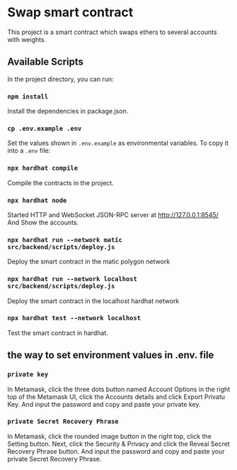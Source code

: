 # Swap smart contract

This project is a smart contract which swaps ethers to several accounts with
 weights.

## Available Scripts

In the project directory, you can run:

### `npm install`
Install the dependencies in package.json.

### `cp .env.example .env`
Set the values shown in `.env.example` as environmental variables. To copy it into a `.env` file:

### `npx hardhat compile`
Compile the contracts in the project.

### `npx hardhat node`
Started HTTP and WebSocket JSON-RPC server at http://127.0.0.1:8545/
And Show the accounts.

### `npx hardhat run --network matic src/backend/scripts/deploy.js`
Deploy the smart contract in the matic polygon network

### `npx hardhat run --network localhost src/backend/scripts/deploy.js`
Deploy the smart contract in the localhost hardhat network

### `npx hardhat test --network localhost`
Test the smart contract in hardhat.

## the way to set environment values in .env. file
### `private key`
In Metamask,  click the three dots button named Account Options in the right top of the Metamask UI, click the Accounts details and click Export Privatu Key.
And input the password and copy and paste your private key.

### `private Secret Recovery Phrase`
 In Metamask, click the rounded image button in the right top, click the Setting button. Next, click the Security & Privacy and click the Reveal Secret Recovery Phrase button.
 And input the password and copy and paste your private Secret Recovery Phrase.




